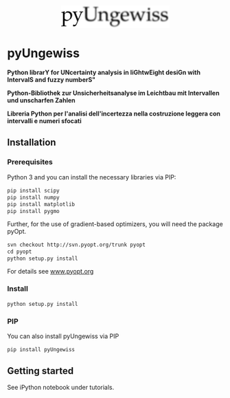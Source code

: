 <p align=center><img height="50%" width="50%" src="figures/pyUngewiss.png"></p>

# pyUngewiss

**Python librarY for UNcertainty analysis in liGhtwEight desiGn with IntervalS and fuzzy numberS"**

**Python-Bibliothek zur Unsicherheitsanalyse im Leichtbau mit Intervallen und unscharfen Zahlen**

**Libreria Python per l'analisi dell'incertezza nella costruzione leggera con intervalli e numeri sfocati**

## Installation
### Prerequisites
Python 3 and you can install the necessary libraries via PIP:
```
pip install scipy
pip install numpy
pip install matplotlib
pip install pygmo
```
Further, for the use of gradient-based optimizers, you will need the package pyOpt.
```
svn checkout http://svn.pyopt.org/trunk pyopt
cd pyopt
python setup.py install
```
For details see www.pyopt.org

### Install
```
python setup.py install
```

### PIP
You can also install pyUngewiss via PIP
```
pip install pyUngewiss
```

## Getting started
See iPython notebook under tutorials.
